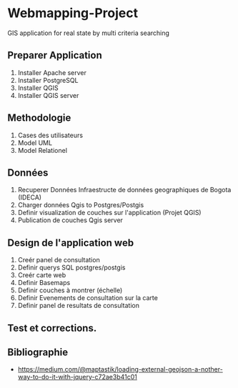 # Webmapping-Project
GIS application for real state by multi criteria searching

## Preparer Application
1. Installer Apache server
2. Installer PostgreSQL 
3. Installer QGIS
4. Installer QGIS server

## Methodologie
1. Cases des utilisateurs
2. Model UML
3. Model Relationel

## Données
1. Recuperer Données Infraestructe de données geographiques de Bogota (IDECA)
2. Charger données Qgis to Postgres/Postgis
3. Definir visualization de couches sur l'application (Projet QGIS)
4. Publication de couches Qgis server

## Design de l'application web
1. Creér panel de consultation
2. Definir querys SQL postgres/postgis
3. Creér carte web
4. Definir Basemaps
5. Definir couches à montrer (échelle)
6. Definir Evenements de consultation sur la carte
7. Definir panel de resultats de consultation

## Test et corrections.

## Bibliographie

* https://medium.com/@maptastik/loading-external-geojson-a-nother-way-to-do-it-with-jquery-c72ae3b41c01
